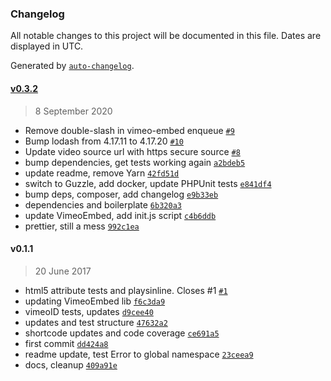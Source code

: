 ### Changelog

All notable changes to this project will be documented in this file. Dates are displayed in UTC.

Generated by [`auto-changelog`](https://github.com/CookPete/auto-changelog).

#### [v0.3.2](https://github.com/ideasonpurpose/wp-vimeo-embed/compare/v0.1.1...v0.3.2)

> 8 September 2020

- Remove double-slash in vimeo-embed enqueue [`#9`](https://github.com/ideasonpurpose/wp-vimeo-embed/pull/9)
- Bump lodash from 4.17.11 to 4.17.20 [`#10`](https://github.com/ideasonpurpose/wp-vimeo-embed/pull/10)
- Update video source url with https secure source [`#8`](https://github.com/ideasonpurpose/wp-vimeo-embed/pull/8)
- bump dependencies, get tests working again [`a2bdeb5`](https://github.com/ideasonpurpose/wp-vimeo-embed/commit/a2bdeb54ab60100f7674a423fb54d050ca5c3c08)
- update readme, remove Yarn [`42fd51d`](https://github.com/ideasonpurpose/wp-vimeo-embed/commit/42fd51d07d091f7fb6feed99ee8b6875432b461c)
- switch to Guzzle, add docker, update PHPUnit tests [`e841df4`](https://github.com/ideasonpurpose/wp-vimeo-embed/commit/e841df4cf1126d19a071e8a2067db14288635d33)
- bump deps, composer, add changelog [`e9b33eb`](https://github.com/ideasonpurpose/wp-vimeo-embed/commit/e9b33eb9835dba470c0de083f9bd4e8c04141d0b)
- dependencies and boilerplate [`6b320a3`](https://github.com/ideasonpurpose/wp-vimeo-embed/commit/6b320a3b92c79bbda1eec9a597e589a677548fad)
- update VimeoEmbed, add init.js script [`c4b6ddb`](https://github.com/ideasonpurpose/wp-vimeo-embed/commit/c4b6ddb8de1eb1ee8eda40982c8b8d9194b9aa71)
- prettier, still a mess [`992c1ea`](https://github.com/ideasonpurpose/wp-vimeo-embed/commit/992c1eaf587cf5d9b0665e28cae94615856da654)

#### v0.1.1

> 20 June 2017

- html5 attribute tests and playsinline. Closes #1 [`#1`](https://github.com/ideasonpurpose/wp-vimeo-embed/issues/1)
- updating VimeoEmbed lib [`f6c3da9`](https://github.com/ideasonpurpose/wp-vimeo-embed/commit/f6c3da9b62b012479afd27900be527d25ae91844)
- vimeoID tests, updates [`d9cee40`](https://github.com/ideasonpurpose/wp-vimeo-embed/commit/d9cee40c323faf5567bcbe0867adff75b3ea9213)
- updates and test structure [`47632a2`](https://github.com/ideasonpurpose/wp-vimeo-embed/commit/47632a2bbdcc9d43250b2aefcff944cee3fc0ee3)
- shortcode updates and code coverage [`ce691a5`](https://github.com/ideasonpurpose/wp-vimeo-embed/commit/ce691a56b5d8add4069adc5884588c6fbb8c1f27)
- first commit [`dd424a8`](https://github.com/ideasonpurpose/wp-vimeo-embed/commit/dd424a8709222b754a91a125d68a06967826b0dc)
- readme update, test Error to global namespace [`23ceea9`](https://github.com/ideasonpurpose/wp-vimeo-embed/commit/23ceea9e7fc81bd85ab12f58559295cf53111fb9)
- docs, cleanup [`409a91e`](https://github.com/ideasonpurpose/wp-vimeo-embed/commit/409a91ec3d56b0bfc486fef0f689d81b7c8aa7ff)
